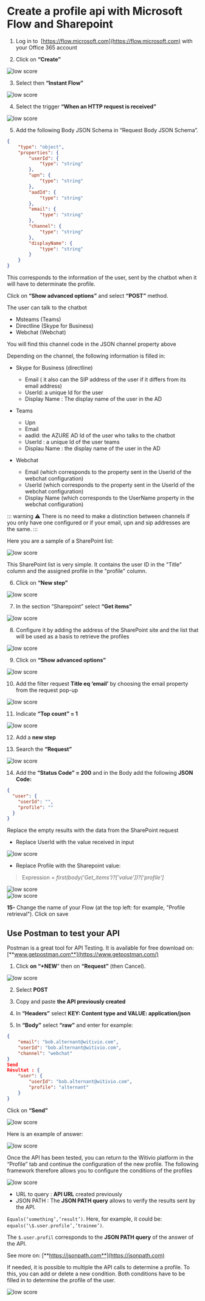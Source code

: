 # Create a profile api with Microsoft Flow and Sharepoint


1. Log in to  [https://flow.microsoft.com](https://flow.microsoft.com) with your Office 365 account

2. Click on **“Create”**

<div class="image_center">
  <img :src="$withBase('/assets/img/en/profile/apiprofile1.png')" alt="low score">
</div>


3. Select then **“Instant Flow”**

<div class="image_center">
  <img :src="$withBase('/assets/img/en/profile/apiprofile2.png')" alt="low score">
</div>





4. Select the trigger **“When an HTTP request is received”**

<div class="image_center">
  <img :src="$withBase('/assets/img/en/profile/apiprofile3.png')" alt="low score">
</div>




5. Add the following Body JSON Schema in “Request Body JSON Schema”.

``` JSON
{
    "type": "object",
    "properties": {
        "userId": {
            "type": "string"
        },
        "upn": {
            "type": "string"
        },
        "aadId": {
            "type": "string"
        },
        "email": {
            "type": "string"
        },
        "channel": {
            "type": "string"
        },
        "displayName": {
            "type": "string"
        }
    }
}
```


This corresponds to the information of the user, sent by the chatbot when it
will have to determinate the profile.

Click on **“Show advanced options”** and select **“POST”** method.  
  
The user can talk to the chatbot

-   Msteams (Teams)
-   Directline (Skype for Business)
-   Webchat (Webchat)

You will find this channel code in the JSON channel property above

Depending on the channel, the following information is filled in:

-   Skype for Business (directline)
    -   Email ( it also can the SIP address of the user if it differs from its
        email address)
    -   UserId: a unique Id for the user
    -   Display Name : The display name of the user in the AD

-   Teams
    -   Upn
    -   Email
    -   aadId: the AZURE AD Id of the user who talks to the chatbot
    -   UserId : a unique Id of the user teams
    -   Displau Name : the display name of the user in the AD

-   Webchat
    -   Email (which corresponds to the property sent in the UserId of the
        webchat configuration)
    -   UserId (which corresponds to the property sent in the UserId of the
        webchat configuration)
    -   Display Name (which corresponds to the UserName property in the webchat
        configuration)

::: warning ⚠️
There is no need to make a distinction between channels if you only have one
configured or if your email, upn and sip addresses are the same.
:::

Here you are a sample of a SharePoint list:

<div class="image_center">
  <img :src="$withBase('/assets/img/en/profile/apiprofile4.png')" alt="low score">
</div>



This SharePoint list is very simple. It contains the user ID in the "Title"
column and the assigned profile in the "profile" column.


6. Click on **“New step”**

<div class="image_center">
  <img :src="$withBase('/assets/img/en/profile/apiprofile5.png')" alt="low score">
</div>

7. In the section “Sharepoint” select **“Get items”**

<div class="image_center">
  <img :src="$withBase('/assets/img/en/profile/apiprofile6.png')" alt="low score">
</div>

8. Configure it by adding the address of the SharePoint site and the list that
    will be used as a basis to retrieve the profiles

<div class="image_center">
  <img :src="$withBase('/assets/img/en/profile/apiprofile7.png')" alt="low score">
</div>

9. Click on **“Show advanced options”**

<div class="image_center">
  <img :src="$withBase('/assets/img/en/profile/apiprofile8.png')" alt="low score">
</div>

10. Add the filter request **Title eq ‘email’** by choosing the email property from the request pop-up

<div class="image_center">
  <img :src="$withBase('/assets/img/en/profile/apiprofile9.png')" alt="low score">
</div>

11. Indicate **“Top count” = 1**

<div class="image_center">
  <img :src="$withBase('/assets/img/en/profile/apiprofile10.png')" alt="low score">
</div>

12. Add a **new step**

13. Search the **“Request”**

<div class="image_center">
  <img :src="$withBase('/assets/img/en/profile/apiprofile11.png')" alt="low score">
</div>

14. Add the **“Status Code” = 200** and in the Body add the following **JSON Code:**

```JSON
{
  "user": {
    "userId": "",
    "profile": ""
  }
}
```

Replace the empty results with the data from the SharePoint request

-   Replace UserId with the value received in input

<div class="image_center">
  <img :src="$withBase('/assets/img/en/profile/apiprofile12.png')" alt="low score">
</div>


-   Replace Profile with the Sharepoint value:


>   Expression = *first(body('Get_items')?['value'])?['profile']*

<div class="image_center">
  <img :src="$withBase('/assets/img/en/profile/apiprofile13.png')" alt="low score">
</div>

<div class="image_center">
  <img :src="$withBase('/assets/img/en/profile/apiprofile14.png')" alt="low score">
</div>



**15-**  Change the name of your Flow (at the top left: for example, "Profile
    retrieval").
  Click on save


## Use Postman to test your API

Postman is a great tool for API Testing. It is available for free download on:
[**www.getpostman.com**](https://www.getpostman.com/)

1. Click **on “+NEW**” then on **“Request”** (then Cancel).

<div class="image_center">
  <img :src="$withBase('/assets/img/en/profile/apiprofile15.png')" alt="low score">
</div>


2. Select **POST**

3. Copy and paste **the API previously created**

4. In **“Headers”** select **KEY: Content type and VALUE: application/json**

5.  In **“Body”** select **“raw”** and enter for example:

```JSON
{
	"email": "bob.alternant@witivio.com",
	"userId": "bob.alternant@witivio.com",
	"channel": "webchat"
}
Send 
Résultat : {
    "user": {
        "userId": "bob.alternant@witivio.com",
        "profile": "alternant"
    }
}
```

Click on **“Send”**

<div class="image_center">
  <img :src="$withBase('/assets/img/en/profile/apiprofile16.png')" alt="low score">
</div>


Here is an example of answer:

<div class="image_center">
  <img :src="$withBase('/assets/img/en/profile/apiprofile17.png')" alt="low score">
</div>


Once the API has been tested, you can return to the Witivio platform in the
“Profile” tab and continue the configuration of the new profile. The following
framework therefore allows you to configure the conditions of the profiles

<div class="image_center">
  <img :src="$withBase('/assets/img/en/profile/apiprofile18.png')" alt="low score">
</div>


-   URL to query : **API URL** created previously
-   JSON PATH : The **JSON PATH query** allows to verify the results sent by the
    API.

```Equals(‘something’,’result’)```. Here, for example, it could be: ```equals(‘\$.user.profile’,’trainee’)```.

The ```$.user.profil``` corresponds to the **JSON PATH query** of the answer of the API.

See more on: [**https://jsonpath.com**](https://jsonpath.com)

If needed, it is possible to multiple the API calls to determine a profile. To this, you can add or delete a new condition. Both conditions have to be filled in to determine the profile of the user.

<div class="image_center">
  <img :src="$withBase('/assets/img/en/profile/apiprofile19.png')" alt="low score">
</div>
